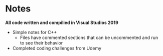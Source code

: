 # Notes
**All code written and compilied in Visual Studios 2019**

* Simple notes for C++
   * Files have commented sections that can be uncommented and run to see their behavior
* Completed coding challenges from Udemy

